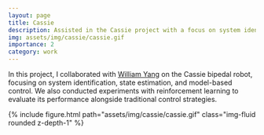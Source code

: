 ```yaml
---
layout: page
title: Cassie
description: Assisted in the Cassie project with a focus on system identification, state estimation, and control development.
img: assets/img/cassie/cassie.gif
importance: 2
category: work
---
```


In this project, I collaborated with [William Yang](https://yangwill.github.io/) on the Cassie bipedal robot, focusing on system identification, state estimation, and model-based control. We also conducted experiments with reinforcement learning to evaluate its performance alongside traditional control strategies.

<div class="row justify-content-sm-center">
  <div class="col-sm-10 mt-3 mt-md-0">
    {% include figure.html path="assets/img/cassie/cassie.gif" class="img-fluid rounded z-depth-1" %}
  </div>
</div>
